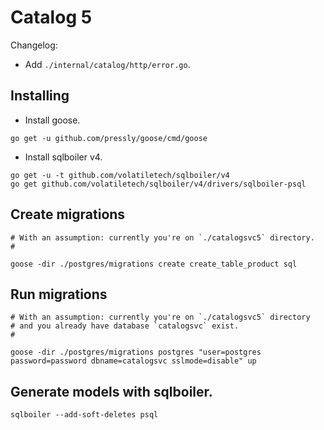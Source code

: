 # Catalog 5

Changelog:
- Add `./internal/catalog/http/error.go`.

## Installing

- Install goose.

```
go get -u github.com/pressly/goose/cmd/goose
```

- Install sqlboiler v4.

```
go get -u -t github.com/volatiletech/sqlboiler/v4
go get github.com/volatiletech/sqlboiler/v4/drivers/sqlboiler-psql
```

## Create migrations

```
# With an assumption: currently you're on `./catalogsvc5` directory.
#

goose -dir ./postgres/migrations create create_table_product sql
```

## Run migrations

```
# With an assumption: currently you're on `./catalogsvc5` directory
# and you already have database `catalogsvc` exist.
#

goose -dir ./postgres/migrations postgres "user=postgres password=password dbname=catalogsvc sslmode=disable" up
```

## Generate models with sqlboiler.

```
sqlboiler --add-soft-deletes psql
```
